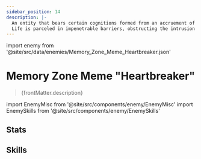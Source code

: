 ```yaml
---
sidebar_position: 14
description: |-
  An entity that bears certain cognitions formed from an accruement of subconscious fragments in the Memory Zone.
  Life is parceled in impenetrable barriers, obstructing the intrusion of the alien. But beneath that ironclad shell, there is a region both nameless and fragile.
---
```


import enemy from '@site/src/data/enemies/Memory_Zone_Meme_Heartbreaker.json'

# Memory Zone Meme "Heartbreaker"
<blockquote>{frontMatter.description}</blockquote>

import EnemyMisc from '@site/src/components/enemy/EnemyMisc'
import EnemySkills from '@site/src/components/enemy/EnemySkills'

## Stats

<EnemyMisc enemy={enemy} variant={0} />

## Skills

<EnemySkills enemy={enemy} variant={0} />
